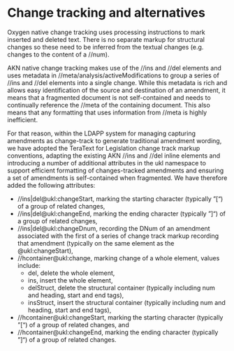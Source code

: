 # Change tracking and alternatives

Oxygen native change tracking uses processing instructions to mark
inserted and deleted text. There is no separate markup for structural
changes so these need to be inferred from the textual changes (e.g.
changes to the content of a //num).

AKN native change tracking makes use of the //ins and //del elements and
uses metadata in //meta/analysis/activeModifications to group a series
of //ins and //del elements into a single change. While this metadata is
rich and allows easy identification of the source and destination of an
amendment, it means that a fragmented document is not self-contained and
needs to continually reference the //meta of the containing document.
This also means that any formatting that uses information from //meta is
highly inefficient.

For that reason, within the LDAPP system for managing capturing
amendments as change-track to generate traditional amendment wording, we
have adopted the TeraText for Legislation change track markup
conventions, adapting the existing AKN //ins and //del inline elements
and introducing a number of additional attributes in the ukl namespace
to support efficient formatting of changes-tracked amendments and
ensuring a set of amendments is self-contained when fragmented. We have
therefore added the following attributes:

  - //ins|del@ukl:changeStart, marking the starting character (typically
    ”\[“) of a group of related changes,
  - //ins|del@ukl:changeEnd, marking the ending character (typically
    ”\]“) of a group of related changes,
  - //ins|del@ukl:changeDnum, recording the DNum of an amendment
    associated with the first of a series of change track markup
    recording that amendment (typically on the same element as the
    @ukl:changeStart),
  - //hcontainer@ukl:change, marking change of a whole element, values
    include:
      - del, delete the whole element,
      - ins, insert the whole element,
      - delStruct, delete the structural container (typically including
        num and heading, start and end tags),
      - insStruct, insert the structural container (typically including
        num and heading, start and end tags),
  - //hcontainer@ukl:changeStart, marking the starting character
    (typically ”\[“) of a group of related changes, and
  - //hcontainer@ukl:changeEnd, marking the ending character (typically
    ”\]“) of a group of related changes.
